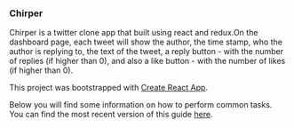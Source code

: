 ### Chirper

Chirper is a twitter clone app that built using react and redux.On the dashboard page, each tweet will show the author, the time stamp, who the author is replying to, the text of the tweet, a reply button - with the number of replies (if higher than 0), and also a like button - with the number of likes (if higher than 0).

This project was bootstrapped with [Create React App](https://github.com/facebook/create-react-app).

Below you will find some information on how to perform common tasks.<br>
You can find the most recent version of this guide [here](https://github.com/facebook/create-react-app/blob/master/packages/react-scripts/template/README.md).
